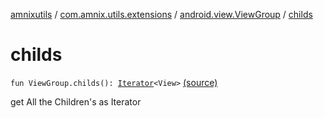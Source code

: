 [amnixutils](../../index.md) / [com.amnix.utils.extensions](../index.md) / [android.view.ViewGroup](index.md) / [childs](./childs.md)

# childs

`fun ViewGroup.childs(): `[`Iterator`](https://kotlinlang.org/api/latest/jvm/stdlib/kotlin.collections/-iterator/index.html)`<View>` [(source)](https://github.com/AmniX/amnixUtils/tree/master/amnixutils/src/main/java/com/amnix/utils/extensions/ViewGroupExtensions.kt#L23)

get All the Children's as Iterator

